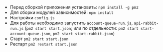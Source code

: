 * Перед сборкой приложения установить:  `npm install -g pm2`
* Для сборки модулей зависимостей:  `npm install`
* Настройки `config.js`
* Для работы необходимо запустить `account-queue-run.js`, `api-rabbit-run.js` (`pm2 start start.json`; или по отдельности: `pm2 start start-account-queue.json`, `pm2 start start-rabbit.json`)
* Старт  `pm2 start start.json`
* Рестарт  `pm2 restart start.json`